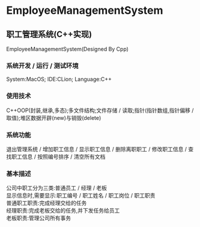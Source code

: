 # EmployeeManagementSystem    
## 职工管理系统(C++实现)   
EmployeeManagementSystem(Designed By Cpp)     
### 系统开发 / 运行 / 测试环境   
System:MacOS; IDE:CLion; Language:C++   
### 使用技术   
C++OOP(封装,继承,多态);多文件结构;文件存储 / 读取;指针(指针数组,指针偏移 / 取值);堆区数据开辟(new)与销毁(delete)    
### 系统功能  
退出管理系统 / 增加职工信息 / 显示职工信息 / 删除离职职工 / 修改职工信息 / 查找职工信息 / 按照编号排序 / 清空所有文档    
### 基本描述  
公司中职工分为三类:普通员工 / 经理 / 老板   
显示信息时,需要显示:职工编号 / 职工姓名 / 职工岗位 / 职工职责   
普通职工职责:完成经理交给的任务   
经理职责:完成老板交给的任务,并下发任务给员工   
老板职责:管理公司所有事务   
